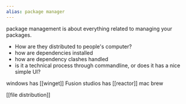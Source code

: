 ```yaml
---
alias: package manager
---
```


package management is about everything related to managing your packages.
- How are they distributed to people's computer?
- how are dependencies installed
- how are dependency clashes handled
- is it a technical process through commandline, or does it has a nice simple UI?


windows has [[winget]]
Fusion studios has [[reactor]]
mac brew

[[file distribution]]